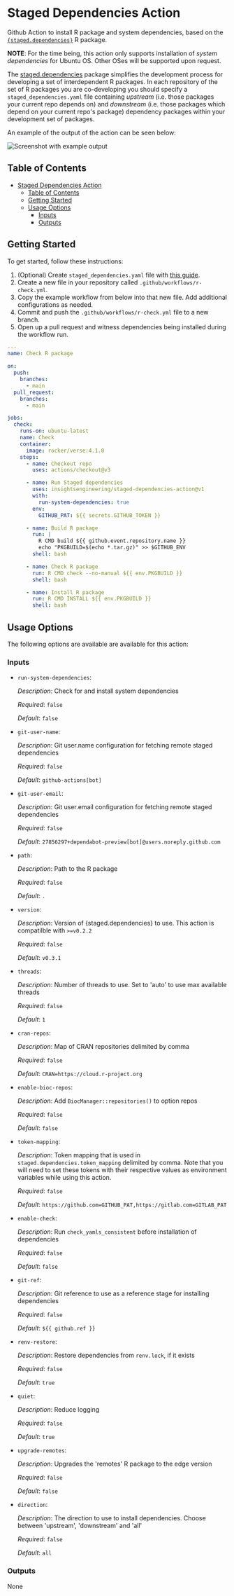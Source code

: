 # Staged Dependencies Action

Github Action to install R package and system dependencies, based on the [`{staged.dependencies}`](https://github.com/openpharma/staged.dependencies) R package.

**NOTE**: For the time being, this action only supports installation of _system dependencies_ for Ubuntu OS. Other OSes will be supported upon request.

The [staged.dependencies] package simplifies the development process for developing a set of
interdependent R packages. In each repository of the set of R packages you are co-developing you should
specify a `staged_dependencies.yaml` file containing _upstream_ (i.e. those packages your current repo depends on) and
_downstream_ (i.e. those packages which depend on your current repo's package)
dependency packages within your development set of packages.

An example of the output of the action can be seen below:

![Screenshot with example output](example.png)

## Table of Contents

- [Staged Dependencies Action](#staged-dependencies-action)
  - [Table of Contents](#table-of-contents)
  - [Getting Started](#getting-started)
  - [Usage Options](#usage-options)
    - [Inputs](#inputs)
    - [Outputs](#outputs)

## Getting Started

To get started, follow these instructions:

1. (Optional) Create `staged_dependencies.yaml` file with [this guide][structure-of-yaml-file].
2. Create a new file in your repository called `.github/workflows/r-check.yml`.
3. Copy the example workflow from below into that new file. Add additional configurations as needed.
4. Commit and push the `.github/workflows/r-check.yml` file to a new branch.
5. Open up a pull request and witness dependencies being installed during the workflow run.

```yml
---
name: Check R package

on:
  push:
    branches:
      - main
  pull_request:
    branches:
      - main

jobs:
  check:
    runs-on: ubuntu-latest
    name: Check
    container:
      image: rocker/verse:4.1.0
    steps:
      - name: Checkout repo
        uses: actions/checkout@v3

      - name: Run Staged dependencies
        uses: insightsengineering/staged-dependencies-action@v1
        with:
          run-system-dependencies: true
        env:
          GITHUB_PAT: ${{ secrets.GITHUB_TOKEN }}

      - name: Build R package
        run: |
          R CMD build ${{ github.event.repository.name }}
          echo "PKGBUILD=$(echo *.tar.gz)" >> $GITHUB_ENV
        shell: bash

      - name: Check R package
        run: R CMD check --no-manual ${{ env.PKGBUILD }}
        shell: bash

      - name: Install R package
        run: R CMD INSTALL ${{ env.PKGBUILD }}
        shell: bash
```

## Usage Options

The following options are available are available for this action:

<!-- BEGIN_ACTION_DOC -->
### Inputs

* `run-system-dependencies`:

  _Description_: Check for and install system dependencies

  _Required_: `false`

  _Default_: `false`

* `git-user-name`:

  _Description_: Git user.name configuration for fetching remote staged dependencies

  _Required_: `false`

  _Default_: `github-actions[bot]`

* `git-user-email`:

  _Description_: Git user.email configuration for fetching remote staged dependencies

  _Required_: `false`

  _Default_: `27856297+dependabot-preview[bot]@users.noreply.github.com`

* `path`:

  _Description_: Path to the R package

  _Required_: `false`

  _Default_: `.`

* `version`:

  _Description_: Version of {staged.dependencies} to use. This action is compatilble with `>=v0.2.2`

  _Required_: `false`

  _Default_: `v0.3.1`

* `threads`:

  *Description*: Number of threads to use. Set to 'auto' to use max available threads

  _Required_: `false`

  _Default_: `1`

* `cran-repos`:

  _Description_: Map of CRAN repositories delimited by comma

  _Required_: `false`

  _Default_: `CRAN=https://cloud.r-project.org`

* `enable-bioc-repos`:

  _Description_: Add `BiocManager::repositories()` to option repos

  _Required_: `false`

  _Default_: `false`

* `token-mapping`:

  _Description_: Token mapping that is used in `staged.dependencies.token_mapping` delimited by comma. Note that you will need to set these tokens with their respective values as environment variables while using this action.

  _Required_: `false`

  _Default_: `https://github.com=GITHUB_PAT,https://gitlab.com=GITLAB_PAT`

* `enable-check`:

  _Description_: Run `check_yamls_consistent` before installation of dependencies

  _Required_: `false`

  _Default_: `false`

* `git-ref`:

  _Description_: Git reference to use as a reference stage for installing dependencies

  _Required_: `false`

  _Default_: `${{ github.ref }}`

* `renv-restore`:

  _Description_: Restore dependencies from `renv.lock`, if it exists

  _Required_: `false`

  _Default_: `true`

* `quiet`:

  _Description_: Reduce logging

  _Required_: `false`

  _Default_: `true`

* `upgrade-remotes`:

    _Description_: Upgrades the 'remotes' R package to the edge version

    _Required_: `false`

    _Default_: `false`

* `direction`:

    _Description_: The direction to use to install dependencies. Choose between 'upstream', 'downstream' and 'all'

    _Required_: `false`

    _Default_: `all`

### Outputs

None
<!-- END_ACTION_DOC -->

[staged.dependencies]: https://github.com/openpharma/staged.dependencies
[structure-of-yaml-file]: https://github.com/openpharma/staged.dependencies#structure-of-staged_dependenciesyaml-file
